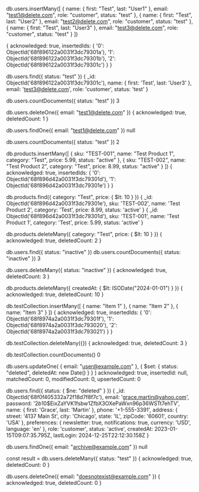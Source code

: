 db.users.insertMany([
  {
    name: { first: "Test", last: "User1" },
    email: "test1@delete.com",
    role: "customer",
    status: "test"
  },
  {
    name: { first: "Test", last: "User2" },
    email: "test2@delete.com",
    role: "customer",
    status: "test"
  },
  {
    name: { first: "Test", last: "User3" },
    email: "test3@delete.com",
    role: "customer",
    status: "test"
  }
])

{
  acknowledged: true,
  insertedIds: {
    '0': ObjectId('68f896122a0031f3dc79301a'),
    '1': ObjectId('68f896122a0031f3dc79301b'),
    '2': ObjectId('68f896122a0031f3dc79301c')
  }
}   


db.users.find({ status: "test" })
{
  _id: ObjectId('68f896122a0031f3dc79301c'),
  name: {
    first: 'Test',
    last: 'User3'
  },
  email: 'test3@delete.com',
  role: 'customer',
  status: 'test'
}


db.users.countDocuments({ status: "test" })
3





db.users.deleteOne({ email: "test1@delete.com" })
{
  acknowledged: true,
  deletedCount: 1
}


db.users.findOne({ email: "test1@delete.com" })
null



db.users.countDocuments({ status: "test" })
2








db.products.insertMany([
  {
    sku: "TEST-001",
    name: "Test Product 1",
    category: "Test",
    price: 5.99,
    status: "active"
  },
  {
    sku: "TEST-002",
    name: "Test Product 2",
    category: "Test",
    price: 8.99,
    status: "active"
  }
])
{
  acknowledged: true,
  insertedIds: {
    '0': ObjectId('68f896d42a0031f3dc79301d'),
    '1': ObjectId('68f896d42a0031f3dc79301e')
  }
}







db.products.find({ category: "Test", price: { $lt: 10 } })
{
  _id: ObjectId('68f896d42a0031f3dc79301e'),
  sku: 'TEST-002',
  name: 'Test Product 2',
  category: 'Test',
  price: 8.99,
  status: 'active'
}
{
  _id: ObjectId('68f896d42a0031f3dc79301d'),
  sku: 'TEST-001',
  name: 'Test Product 1',
  category: 'Test',
  price: 5.99,
  status: 'active'
}



db.products.deleteMany({ category: "Test", price: { $lt: 10 } })
{
  acknowledged: true,
  deletedCount: 2
}






db.users.find({ status: "inactive" })
db.users.countDocuments({ status: "inactive" })
3




db.users.deleteMany({ status: "inactive" })
{
  acknowledged: true,
  deletedCount: 3
}








db.products.deleteMany({
  createdAt: { $lt: ISODate("2024-01-01") }
})
{
  acknowledged: true,
  deletedCount: 10
}







db.testCollection.insertMany([
  { name: "Item 1" },
  { name: "Item 2" },
  { name: "Item 3" }
])
{
  acknowledged: true,
  insertedIds: {
    '0': ObjectId('68f8974a2a0031f3dc79301f'),
    '1': ObjectId('68f8974a2a0031f3dc793020'),
    '2': ObjectId('68f8974a2a0031f3dc793021')
  }
}

db.testCollection.deleteMany({})
{
  acknowledged: true,
  deletedCount: 3
}


db.testCollection.countDocuments()
0








db.users.updateOne(
  { email: "user@example.com" },
  {
    $set: {
      status: "deleted",
      deletedAt: new Date()
    }
  }
)
  acknowledged: true,
  insertedId: null,
  matchedCount: 0,
  modifiedCount: 0,
  upsertedCount: 0




db.users.find({ status: { $ne: "deleted" } })
{
  _id: ObjectId('68f0f405332a72f18d7f8f7c'),
  email: 'grace.martin@yahoo.com',
  password: '$2b$10$EixZaYVK1fsbw1ZfbX3OXePaWxn96p36WSTt7ehTV',
  name: {
    first: 'Grace',
    last: 'Martin'
  },
  phone: '+1-555-3391',
  address: {
    street: '4137 Main St',
    city: 'Chicago',
    state: 'IL',
    zipCode: '60601',
    country: 'USA'
  },
  preferences: {
    newsletter: true,
    notifications: true,
    currency: 'USD',
    language: 'en'
  },
  role: 'customer',
  status: 'active',
  createdAt: 2023-01-15T09:07:35.795Z,
  lastLogin: 2024-12-25T22:12:30.158Z
}


db.users.findOne({ email: "archive@example.com" })
null




const result = db.users.deleteMany({ status: "test" })
{
  acknowledged: true,
  deletedCount: 0
}



db.users.deleteOne({ email: "doesnotexist@example.com" })
{
  acknowledged: true,
  deletedCount: 0
}